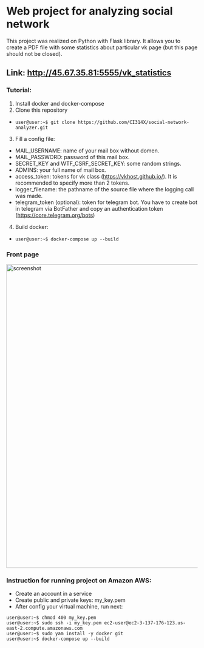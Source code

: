 # Web project for analyzing social network
This project was realized on Python with Flask library. It allows you to create a PDF file with some statistics about particular vk page (but this page should not be closed).<br>

## Link: http://45.67.35.81:5555/vk_statistics

### Tutorial:
1. Install docker and docker-compose
2. Clone this repository

  * ```console
    user@user:~$ git clone https://github.com/CI314X/social-network-analyzer.git
    ```
    
3. Fill a config file:

  * MAIL_USERNAME: name of your mail box without domen.
  * MAIL_PASSWORD: password of this mail box.
  * SECRET_KEY and WTF_CSRF_SECRET_KEY: some random strings.
  * ADMINS: your full name of mail box.
  * access_token: tokens for vk class (https://vkhost.github.io/). It is recommended to specify more than 2 tokens.
  * logger_filename: the pathname of the source file where the logging call was made.
  * telegram_token (optional): token for telegram bot. You have to create bot in telegram via BotFather and copy an authentication token (https://core.telegram.org/bots)

4. Build docker:

*  ```console
   user@user:~$ docker-compose up --build
   ```

<!-- #### Local link: http://localhost:5555/ -->

### Front page
<p align="left">
  <img src="static/readme_picture_vk_stat.png" width="800" title="screenshot">
</p>

### Instruction for running project on Amazon AWS:

* Create an account in a service
* Create public and private keys: my_key.pem
* After config your virtual machine, run next:
```console
user@user:~$ chmod 400 my_key.pem
user@user:~$ sudo ssh -i my_key.pem ec2-user@ec2-3-137-176-123.us-east-2.compute.amazonaws.com
user@user:~$ sudo yam install -y docker git
user@user:~$ docker-compose up --build
```
